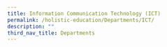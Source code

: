 ```yaml
---
title: Information Communication Technology (ICT)
permalink: /holistic-education/Departments/ICT/
description: ""
third_nav_title: Departments
---
```


